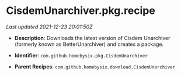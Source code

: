 # CisdemUnarchiver.pkg.recipe

_Last updated 2021-12-23 20:01:50Z_

- **Description**: Downloads the latest version of Cisdem Unarchiver (formerly known as BetterUnarchiver) and creates a package.

- **Identifier**: `com.github.homebysix.pkg.CisdemUnarchiver`

- **Parent Recipes**: `com.github.homebysix.download.CisdemUnarchiver`
